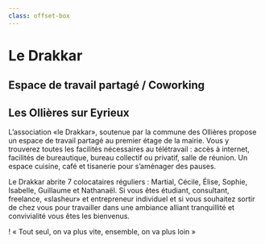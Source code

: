 ```yaml
---
class: offset-box
---
```




# Le Drakkar
## Espace de travail partagé / Coworking
## Les Ollières sur Eyrieux

L’association «le Drakkar», soutenue par la commune des Ollières propose un espace de travail partagé au premier étage de la mairie. Vous y trouverez toutes les facilités nécessaires au télétravail : accès à internet, facilités de bureautique, bureau collectif ou privatif, salle de réunion. Un espace cuisine, café et tisanerie pour s’aménager des pauses.

Le Drakkar abrite 7 colocataires réguliers : Martial, Cécile, Élise, Sophie, Isabelle, Guillaume et Nathanaël. Si vous êtes étudiant, consultant, freelance, «slasheur» et entrepreneur individuel et si vous souhaitez sortir de chez vous pour travailler dans une ambiance alliant tranquillité et convivialité vous êtes les bienvenus.

! « Tout seul, on va plus vite, ensemble, on va plus loin »